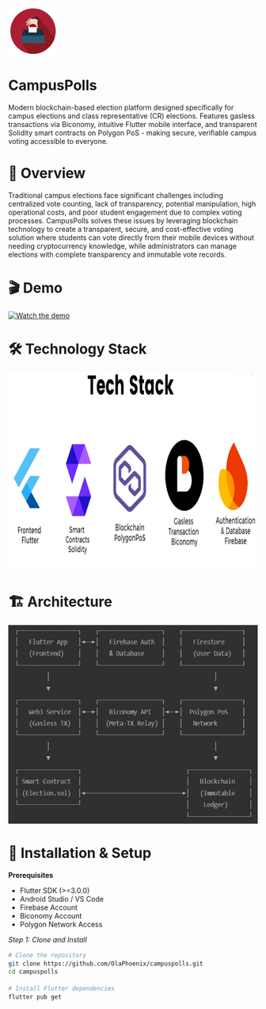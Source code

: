 <img src="https://raw.githubusercontent.com/OlaPhoenix/campuspolls/main/assets/images/appicon.png"
alt="CampusPolls logo"
width="100"
height="100"/>

# CampusPolls
Modern blockchain-based election platform designed specifically for campus elections and class representative (CR) elections. Features gasless transactions via Biconomy, intuitive Flutter mobile interface, and transparent Solidity smart contracts on Polygon PoS - making secure, verifiable campus voting accessible to everyone.

# 🎯 Overview
Traditional campus elections face significant challenges including centralized vote counting, lack of transparency, potential manipulation, high operational costs, and poor student engagement due to complex voting processes. CampusPolls solves these issues by leveraging blockchain technology to create a transparent, secure, and cost-effective voting solution where students can vote directly from their mobile devices without needing cryptocurrency knowledge, while administrators can manage elections with complete transparency and immutable vote records.

# 🎬 Demo
[![Watch the demo](https://img.youtube.com/vi/DAYz8uXpXIM/0.jpg)](https://www.youtube.com/watch?v=DAYz8uXpXIM)

# 🛠 Technology Stack
<img src="https://raw.githubusercontent.com/OlaPhoenix/campuspolls/main/assets/images/techstack.jpg"
alt="Tech Stack"
width="800"
height="400"/>

# 🏗 Architecture
<img src="https://raw.githubusercontent.com/OlaPhoenix/campuspolls/main/assets/images/architecture.jpg"
alt="Architecture"
width="600"
height="400"/>

# 🔧 Installation & Setup
**Prerequisites**

* Flutter SDK (>=3.0.0)
* Android Studio / VS Code
* Firebase Account
* Biconomy Account
* Polygon Network Access

*Step 1: Clone and Install*
```bash
# Clone the repository
git clone https://github.com/OlaPhoenix/campuspolls.git
cd campuspolls

# Install Flutter dependencies
flutter pub get